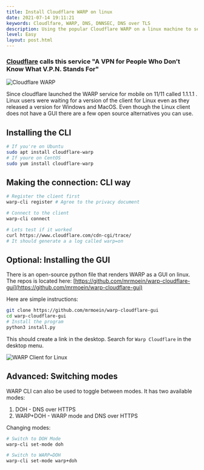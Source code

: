```yaml
---
title: Install Cloudflare WARP on linux
date: 2021-07-14 19:11:21
keywords: Cloudlfare, WARP, DNS, DNNSEC, DNS over TLS
description: Using the popular Cloudflare WARP on a linux machine to secure your network traffic.
level: Easy
layout: post.html
---
```


### [Cloudflare](https://blog.cloudflare.com/1111-warp-better-vpn/) calls this service "A VPN for People Who Don’t Know What V.P.N. Stands For"

![Cloudflare WARP](https://res.cloudinary.com/poorna/image/upload/c_scale,w_700/v1626270971/my-blog/Screenshot_2021-07-14_at_19-25-09_1_1_1_1_The_free_app_that_makes_your_Internet_faster.png)

Since cloudflare launched the WARP service for mobile on 11/11 called 1.1.1.1 . Linux users were waiting for a version of the client for Linux even as they released a version for Windows and MacOS. Even though the Linux client does not have a GUI there are a few open source alternatives you can use.

## Installing the CLI
```sh
# If you're on Ubuntu
sudo apt install cloudflare-warp
# If youre on CentOS
sudo yum install cloudflare-warp
```

## Making the connection: CLI way
```sh
# Register the client first
warp-cli register # Agree to the privacy document

# Connect to the client
warp-cli connect

# Lets test if it worked
curl https://www.cloudflare.com/cdn-cgi/trace/
# It should generate a a log called warp=on

```

## Optional: Installing the GUI


There is an open-source python file that renders WARP as a GUI on linux. 
The repos is located here: [https://github.com/mrmoein/warp-cloudflare-gui](https://github.com/mrmoein/warp-cloudflare-gui)

Here are simple instructions:
```sh
git clone https://github.com/mrmoein/warp-cloudflare-gui
cd warp-cloudflare-gui
# Install the program
python3 install.py
```
This should create a link in the desktop. Search for `Warp Cloudflare` in the desktop menu.

![WARP Client for Linux](https://raw.githubusercontent.com/mrmoein/warp-cloudflare-gui/main/Screenshot.png)

## Advanced: Switching modes
WARP CLI can also be used to toggle between modes. 
It has two available modes:
1. DOH - DNS over HTTPS
2. WARP+DOH - WARP mode and DNS over HTTPS

Changing modes:
```sh
# Switch to DOH Mode
warp-cli set-mode doh

# Switch to WARP=DOH
warp-cli set-mode warp+doh
```

